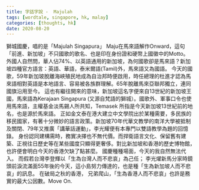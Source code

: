 ```yaml
---
title: 字話字說 -  Majulah
tags: [wordtale, singapore, hk, malay]
categories: [thoughts, hk]
date: 2020-08-20
---
```


獅城國慶，唱的是「Majulah Singapura」
Maju在馬來語解作Onward，這句「前進、新加坡」不只國歌的歌名、也是印在身份證和硬幣上國徽中的Motto。
外國人自然問，華人佔74%、以英語通用的新加坡，為何國歌卻是馬來語？新加坡四種官方語言：英語、華語，泰米爾語(Tamil)外，馬來語又為國語。
今天的國歌，59年新加玻脫離海峽殖民地成為自治邦時便啟用，時任總理的杜進才認為馬來語相對英語是本地語言、容易被各族群理解。65年脫離馬來亞聯邦獨立，連同國旗沿用至今。
這也有繼往開來的意味，新加坡這名字便來自13世紀的新加坡王國，馬來語為Kerajaan Singapura (又源自梵語的獅城）。國歌外、軍事口令也使用馬來語，主權基金淡馬錫人所共知，Temasek 所指是今天新加坡13世紀前的地名，也是源於馬來語。
正如金文泰在港大建立中文學院出於某種需要，多民族的移民國家，有著十分微妙的語言政策。新加坡70年代華文教學的南洋大學被抵制及關閉、79年又推廣「講華話運動」，李光耀便有本專門以雙語教學為題的回憶錄。
身份認同建構需時，務實决擇也不無代價。而捍衛語言文化、保留舊有建築、正視往日歷史等在某些國度只顯得更奢侈。對比新加坡和香港的歷史博物館，也許便會明白今天的香港欠缺了點甚麼。
國慶種種場面，今天的我自然無法代入。
而假若台灣李登輝以「生為台灣人而不悲哀」為己任；
李光燿新馬分家時鏡頭前淚流滿面55年後的今天，這小島努力傳達的，也是種「生為新加坡人而不悲哀」的訊息。
在破局之秋的香港，
兄弟爬山，「生為香港人而不悲哀」也許是務實的最大公因數。Move On.
